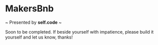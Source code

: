 
# **MakersBnb** 
~ Presented by  **self.code** ~

Soon to be completed. If beside yourself with impatience, please build it yourself and let us know, thanks!
